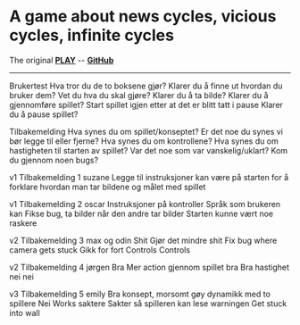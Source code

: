 # A game about news cycles, vicious cycles, infinite cycles

The original 
**[PLAY](https://ncase.itch.io/wbwwb)** -- **[GitHub](https://github.com/ncase/wbwwb)**

---

Brukertest 
Hva tror du de to boksene gjør?
Klarer du å finne ut hvordan du bruker dem?
Vet du hva du skal gjøre?
Klarer du å ta bilde?
Klarer du å gjennomføre spillet?
Start spillet igjen etter at det er blitt tatt i pause
Klarer du å pause spillet?


Tilbakemelding 
Hva synes du om spillet/konseptet? 
Er det noe du synes vi bør legge til eller fjerne? 
Hva synes du om kontrollene? 
Hva synes du om hastigheten til starten av spillet? 
Var det noe som var vanskelig/uklart? 
Kom du gjennom noen bugs?


v1
Tilbakemelding 1 suzane
Legge til instruksjoner kan være på starten for å forklare hvordan man tar bildene og målet med spillet

v1
Tilbakemelding 2 oscar
Instruksjoner på kontroller
Språk som brukeren kan
Fikse bug, ta bilder når den andre tar bilder
Starten kunne vært noe raskere 

v2
Tilbakemelding 3 max og odin
Shit
Gjør det mindre shit
Fix bug where camera gets stuck
Gikk for fort 
Controls
Controls

v2
Tilbakemelding 4 jørgen
Bra
Mer action gjennom spillet
bra
Bra hastighet
nei
nei

v3
Tilbakemelding 5 emily 
Bra konsept, morsomt gøy dynamikk med to spillere
Nei
Works
saktere
Sakter så spilleren kan lese warningen 
Get stuck into wall

